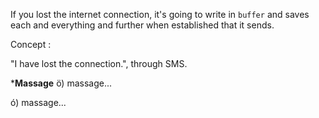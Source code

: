If you lost the internet connection, it's going to write in `buffer` and saves each and everything and further when established that it sends. 

Concept : 

"I have lost the connection.", through SMS.

***Massage**
ö) massage...

ó) massage...

